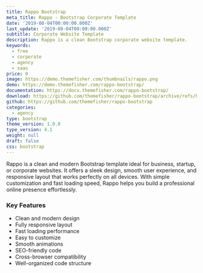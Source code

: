 ```yaml
---
title: Rappo Bootstrap
meta_title: Rappo - Bootstrap Corporate Template
date: '2019-08-04T00:00:00.000Z'
last_update: '2019-08-04T00:00:00.000Z'
subtitle: Corporate Website Template
description: Rappo is a clean Bootstrap corporate website template.
keywords:
  - free
  - corporate
  - agency
  - saas
price: 0
image: https://demo.themefisher.com/thumbnails/rappo.png
demo: https://demo.themefisher.com/rappo-bootstrap/
documentation: https://docs.themefisher.com/rappo-bootstrap/
download: https://github.com/themefisher/rappo-bootstrap/archive/refs/heads/main.zip
github: https://github.com/themefisher/rappo-bootstrap
categories:
  - agency
type: bootstrap
theme_version: 1.0.0
type_version: 4.1
weight: null
draft: false
css: bootstrap
---
```

Rappo is a clean and modern Bootstrap template ideal for business, startup, or corporate websites. It offers a sleek design, smooth user experience, and responsive layout that works perfectly on all devices. With simple customization and fast loading speed, Rappo helps you build a professional online presence effortlessly.

### Key Features

* Clean and modern design
* Fully responsive layout
* Fast loading performance
* Easy to customize
* Smooth animations
* SEO-friendly code
* Cross-browser compatibility
* Well-organized code structure
